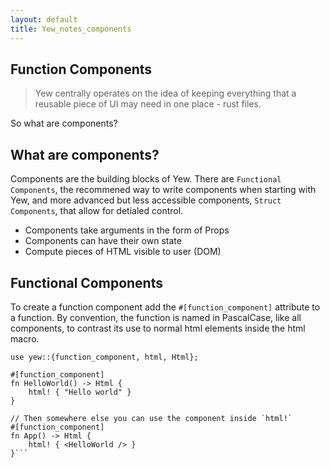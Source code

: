 ```yaml
---
layout: default
title: Yew_notes_components
---
```



## Function Components

> Yew centrally operates on the idea of keeping everything that a reusable
> piece of UI may need in one place - rust files. 

So what are components? 


## What are components? 

Components are the building blocks of Yew. There are `Functional Components`,
the recommened way to write components when starting with Yew, and more
advanced but less accessible components, `Struct Components`, that allow for
detialed control. 

- Components take arguments in the form of Props
- Components can have their own state
- Compute pieces of HTML visible to user (DOM)

## Functional Components

To create a function component add the `#[function_component]` attribute to a
function. By convention, the function is named in PascalCase, like all
components, to contrast its use to normal html elements inside the html macro. 

```
use yew::{function_component, html, Html};

#[function_component]
fn HelloWorld() -> Html {
    html! { "Hello world" }
}

// Then somewhere else you can use the component inside `html!`
#[function_component]
fn App() -> Html {
    html! { <HelloWorld /> }
}```





